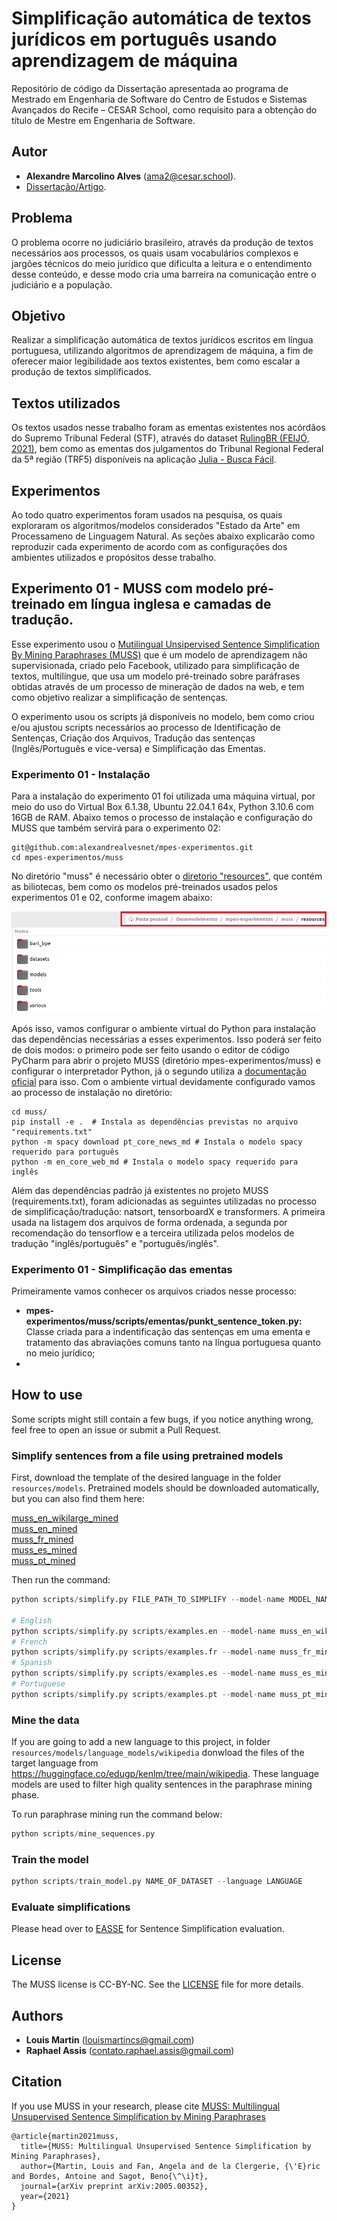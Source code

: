# Simplificação automática de textos jurídicos em português usando aprendizagem de máquina

Repositório de código da Dissertação apresentada ao programa de Mestrado em Engenharia de Software do Centro de Estudos e Sistemas Avançados do Recife – CESAR School, como requisito para a obtenção do título de Mestre em Engenharia de Software.

## Autor

* **Alexandre Marcolino Alves** ([ama2@cesar.school](mailto:ama2@cesar.school)).
* [Dissertação/Artigo](http://link-dissertacao-artigo).

## Problema

O problema ocorre no judiciário brasileiro, através da produção de textos necessários aos processos, os quais usam vocabulários complexos e jargões técnicos do meio jurídico que dificulta a leitura e o entendimento desse conteúdo, e desse modo cria uma barreira na comunicação entre o judiciário e a população.

## Objetivo

Realizar a simplificação automática de textos jurídicos escritos em língua portuguesa, utilizando algoritmos de aprendizagem de máquina, a fim de oferecer maior legibilidade aos textos existentes, bem como escalar a produção de textos simplificados. 

## Textos utilizados

Os textos usados nesse trabalho foram as ementas existentes nos acórdãos do Supremo Tribunal Federal (STF), através do dataset [RulingBR (FEIJÓ, 2021)](https://www.lume.ufrgs.br/handle/10183/230669), bem como as ementas dos julgamentos do Tribunal Regional Federal da 5ª região (TRF5) disponíveis na aplicação [Julia - Busca Fácil](https://julia.trf5.jus.br/julia/entrar).  

## Experimentos

 Ao todo quatro experimentos foram usados na pesquisa, os quais exploraram os algoritmos/modelos considerados "Estado da Arte" em Processameno de Linguagem Natural. As seções abaixo explicarão como reproduzir cada experimento de acordo com as configurações dos ambientes utilizados e propósitos desse trabalho. 

## Experimento 01 - MUSS com modelo pré-treinado em língua inglesa e camadas de tradução.

Esse experimento usou o [Mutilingual Unsipervised Sentence Simplification By Mining Paraphrases (MUSS)](https://arxiv.org/abs/2005.00352) que é um modelo de aprendizagem não supervisionada, criado pelo Facebook, utilizado para simplificação de textos, multilíngue, que usa um modelo pré-treinado sobre paráfrases obtidas através de um processo de mineração de dados na web, e tem como objetivo realizar a simplificação de sentenças.

O experimento usou os scripts já disponíveis no modelo, bem como criou e/ou ajustou scripts necessários ao processo de Identificação de Sentenças, Criação dos Arquivos, Tradução das sentenças (Inglês/Português e vice-versa) e Simplificação das Ementas.   

### Experimento 01 - Instalação

Para a instalação do experimento 01 foi utilizada uma máquina virtual, por meio do uso do Virtual Box 6.1.38, Ubuntu 22.04.1 64x, Python 3.10.6 com 16GB de RAM. Abaixo temos o processo de instalação e configuração do MUSS que também servirá para o experimento 02:   
```
git@github.com:alexandrealvesnet/mpes-experimentos.git
cd mpes-experimentos/muss
```
No diretório "muss" é necessário obter o [diretorio "resources"](https://drive.google.com/file/d/1vnmO9X9zphNur0XWhcnUxGeLOBj8o8Li/view?usp=sharing), que contém as biliotecas, bem como os modelos pré-treinados usados pelos experimentos 01 e 02, conforme imagem abaixo:

![This is an image](assets/images/resources_muss.png)

Após isso, vamos configurar o ambiente virtual do Python para instalação das dependências necessárias a esses experimentos. Isso poderá ser feito de dois modos: o primeiro pode ser feito usando o editor de código PyCharm para abrir o projeto MUSS (diretório mpes-experimentos/muss) e  configurar o interpretador Python, já o segundo utiliza a [documentação oficial](https://docs.python.org/3/tutorial/venv.html) para isso. Com o ambiente virtual devidamente configurado vamos ao processo de instalação no diretório:  
```
cd muss/
pip install -e .  # Instala as dependências previstas no arquivo "requirements.txt"
python -m spacy download pt_core_news_md # Instala o modelo spacy requerido para português 
python -m en_core_web_md # Instala o modelo spacy requerido para inglês 
```

Além das dependências padrão já existentes no projeto MUSS (requirements.txt), foram adicionadas as seguintes utilizadas no processo de simplificação/tradução: natsort, tensorboardX e transformers. A primeira usada na listagem dos arquivos de forma ordenada, a segunda por recomendação do tensorflow e a terceira utilizada pelos modelos de tradução "inglês/português" e "português/inglês".

### Experimento 01 - Simplificação das ementas

Primeiramente vamos conhecer os arquivos criados nesse processo:

* **mpes-experimentos/muss/scripts/ementas/punkt_sentence_token.py:** Classe criada para a indentificação das sentenças em uma ementa e tratamento das abraviações comuns tanto na língua portuguesa quanto no meio jurídico;
* 

## How to use
Some scripts might still contain a few bugs, if you notice anything wrong, feel free to open an issue or submit a Pull Request.

### Simplify sentences from a file using pretrained models

First, download the template of the desired language in the folder `resources/models`. Pretrained models should be downloaded automatically, but you can also find them here:

[muss_en_wikilarge_mined](https://dl.fbaipublicfiles.com/muss/muss_en_wikilarge_mined.tar.gz)  
[muss_en_mined](https://dl.fbaipublicfiles.com/muss/muss_en_mined.tar.gz)  
[muss_fr_mined](https://dl.fbaipublicfiles.com/muss/muss_fr_mined.tar.gz)  
[muss_es_mined](https://dl.fbaipublicfiles.com/muss/muss_es_mined.tar.gz)  
[muss_pt_mined](https://drive.google.com/uc?export=download&id=1QcSHDjTtsBYSX95NvL_gefrQ2IkzpH-4) 

Then run the command:
```python
python scripts/simplify.py FILE_PATH_TO_SIMPLIFY --model-name MODEL_NAME

# English
python scripts/simplify.py scripts/examples.en --model-name muss_en_wikilarge_mined
# French
python scripts/simplify.py scripts/examples.fr --model-name muss_fr_mined
# Spanish
python scripts/simplify.py scripts/examples.es --model-name muss_es_mined
# Portuguese
python scripts/simplify.py scripts/examples.pt --model-name muss_pt_mined
``` 

### Mine the data
If you are going to add a new language to this project, in folder `resources/models/language_models/wikipedia` donwload the files of the target language from https://huggingface.co/edugp/kenlm/tree/main/wikipedia. These language models are used to filter high quality sentences in the paraphrase mining phase.

To run paraphrase mining run the command below:

```python
python scripts/mine_sequences.py
```

### Train the model
```python
python scripts/train_model.py NAME_OF_DATASET --language LANGUAGE
```

### Evaluate simplifications
Please head over to [EASSE](https://github.com/feralvam/easse/) for Sentence Simplification evaluation.


## License

The MUSS license is CC-BY-NC. See the [LICENSE](LICENSE) file for more details.

## Authors

* **Louis Martin** ([louismartincs@gmail.com](mailto:louismartincs@gmail.com))
* **Raphael Assis** ([contato.raphael.assis@gmail.com](mailto:contato.raphael.assis@gmail.com))


## Citation

If you use MUSS in your research, please cite [MUSS: Multilingual Unsupervised Sentence Simplification by Mining Paraphrases](https://arxiv.org/abs/2005.00352)

```
@article{martin2021muss,
  title={MUSS: Multilingual Unsupervised Sentence Simplification by Mining Paraphrases},
  author={Martin, Louis and Fan, Angela and de la Clergerie, {\'E}ric and Bordes, Antoine and Sagot, Beno{\^\i}t},
  journal={arXiv preprint arXiv:2005.00352},
  year={2021}
}
```
